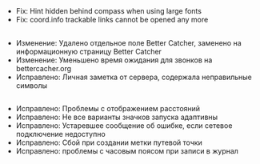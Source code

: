 ##
- Fix: Hint hidden behind compass when using large fonts
- Fix: coord.info trackable links cannot be opened any more

##
- Изменение: Удалено отдельное поле Better Catcher, заменено на информационную страницу Better Catcher
- Изменение: Уменьшено время ожидания для звонков на bettercacher.org
- Исправлено: Личная заметка от сервера, содержала неправильные символы

##
- Исправлено: Проблемы с отображением расстояний
- Исправлено: Не все варианты значков запуска адаптивны
- Исправлено: Устаревшее сообщение об ошибке, если сетевое подключение недоступно
- Исправлено: Сбой при создании метки путевой точки
- Исправлено: проблемы с часовым поясом при записи в журнал
